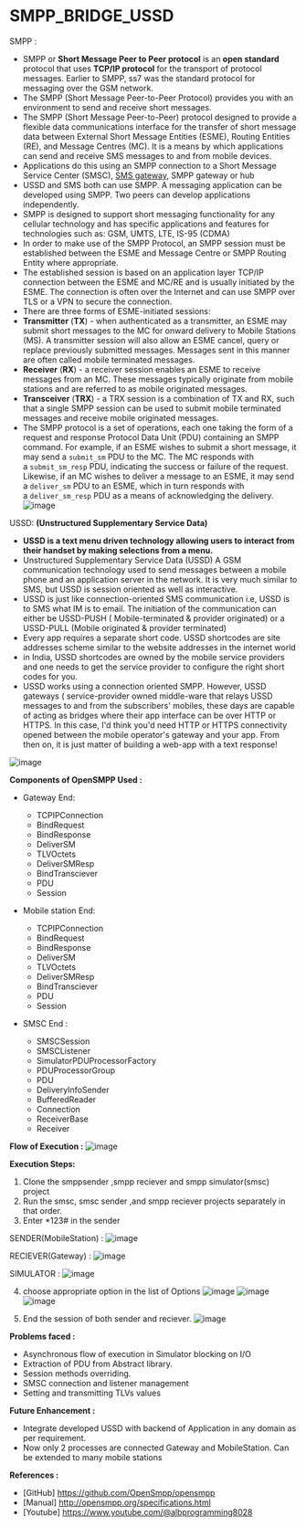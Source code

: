 # SMPP_BRIDGE_USSD



SMPP :
- SMPP or **Short Message Peer to Peer protocol** is an **open standard** protocol that uses **TCP/IP protocol** for the transport of protocol messages. Earlier to SMPP, ss7 was the standard protocol for messaging over the GSM network.
- The SMPP (Short Message Peer-to-Peer Protocol) provides you with an environment to send and receive short messages.
- The SMPP (Short Message Peer-to-Peer) protocol  designed to provide a flexible data communications interface for the transfer of short message data between External Short Message Entities (ESME), Routing Entities (RE), and Message Centres (MC). It is a means by which applications can send and receive SMS messages to and from mobile devices.
- Applications do this using an SMPP connection to a Short Message Service Center (SMSC), [SMS gateway](https://smpp.org/sms-gateway.html), SMPP gateway or hub
- USSD and SMS both can use SMPP. A messaging application can be developed using SMPP. Two peers can develop applications independently.
- SMPP is designed to support short messaging functionality for any cellular technology and has specific applications and features for technologies such as: GSM, UMTS, LTE, IS-95 (CDMA)
- In order to make use of the SMPP Protocol, an SMPP session must be established between the ESME and Message Centre or SMPP Routing Entity where appropriate.
- The established session is based on an application layer TCP/IP connection between the ESME and MC/RE and is usually initiated by the ESME. The connection is often over the Internet and can use SMPP over TLS or a VPN to secure the connection.
- There are three forms of ESME-initiated sessions:
- **Transmitter** (**TX**) - when authenticated as a transmitter, an ESME may submit short messages to the MC for onward delivery to Mobile Stations (MS). A transmitter session will also allow an ESME cancel, query or replace previously submitted messages. Messages sent in this manner are often called mobile terminated messages.
- **Receiver** (**RX**) - a receiver session enables an ESME to receive messages from an MC. These messages typically originate from mobile stations and are referred to as mobile originated messages.
- **Transceiver** (**TRX**) - a TRX session is a combination of TX and RX, such that a single SMPP session can be used to submit mobile terminated messages and receive mobile originated messages.
- The SMPP protocol is a set of operations, each one taking the form of a request and response Protocol Data Unit (PDU) containing an SMPP command. For example, if an ESME wishes to submit a short message, it may send a `submit_sm` PDU to the MC. The MC responds with a `submit_sm_resp` PDU, indicating the success or failure of the request. Likewise, if an MC wishes to deliver a message to an ESME, it may send a `deliver_sm` PDU to an ESME, which in turn responds with a `deliver_sm_resp` PDU as a means of acknowledging the delivery.
![image](https://user-images.githubusercontent.com/100505947/231862873-799ffd77-38c1-4349-b2e2-e5377bdb8de0.png)



USSD: ****(Unstructured Supplementary Service Data)****

- **USSD is a text menu driven technology allowing users to interact from their handset by making selections from a menu.**
- Unstructured Supplementary Service Data (USSD) A GSM communication technology used to send messages between a mobile phone and an application server in the network. It is very much similar to SMS, but USSD is session oriented as well as interactive.
- USSD is just like connection-oriented SMS communication i.e, USSD is to SMS what IM is to email. The initiation of the communication can either be USSD-PUSH ( Mobile-terminated & provider originated) or a USSD-PULL (Mobile originated & provider terminated)
- Every app requires a separate short code. USSD shortcodes are site addresses scheme similar to the website addresses in the internet world
- in India, USSD shortcodes are owned by the mobile service providers and one needs to get the service provider to configure the right short codes for you.
- USSD works using a connection oriented SMPP. However, USSD gateways ( service-provider owned middle-ware that relays USSD messages to and from the subscribers' mobiles, these days are capable of acting as bridges where their app interface can be over HTTP or HTTPS. In this case, I'd think you'd need HTTP or HTTPS connectivity opened between the mobile operator's gateway and your app. From then on, it is just matter of building a web-app with a text response!


![image](https://user-images.githubusercontent.com/100505947/231861785-a4ed4451-bdc9-4ea0-92ac-4bc9afdc8fbf.png)

**Components of OpenSMPP Used :**

- Gateway End:
  - TCPIPConnection
  - BindRequest
  - BindResponse
  - DeliverSM
  - TLVOctets
  - DeliverSMResp
  - BindTransciever
  - PDU
  - Session

- Mobile station End:
  - TCPIPConnection
  - BindRequest
  - BindResponse
  - DeliverSM
  - TLVOctets
  - DeliverSMResp
  - BindTransciever
  - PDU
  - Session

- SMSC End :
  - SMSCSession
  - SMSCListener
  - SimulatorPDUProcessorFactory
  - PDUProcessorGroup
  - PDU
  - DeliveryInfoSender
  - BufferedReader
  - Connection
  - ReceiverBase
  - Receiver
 
  




**Flow of Execution :**
![image](https://user-images.githubusercontent.com/100505947/231870385-f31a3970-4efe-4ee8-8dc4-1724cf6f3760.png)

**Execution Steps:**
1. Clone the smppsender ,smpp reciever and smpp simulator(smsc) project
2. Run the smsc, smsc sender ,and smpp reciever projects separately in that order.
3. Enter *123# in the sender 

SENDER(MobileStation) :
![image](https://user-images.githubusercontent.com/100505947/231871864-746a44e6-06df-49e3-b5b2-ab12e1443e05.png)

RECIEVER(Gateway) :
![image](https://user-images.githubusercontent.com/100505947/231872096-c4649d3c-4565-436b-9b04-321153c2d53b.png)


SIMULATOR :
![image](https://user-images.githubusercontent.com/100505947/231871755-58c730ac-0d8d-4eec-883b-3b044f79379d.png)


4. choose appropriate option in the list of Options
![image](https://user-images.githubusercontent.com/100505947/231872307-d9ae32b8-5490-49c4-aed9-c951fdeea4a7.png)
![image](https://user-images.githubusercontent.com/100505947/231872371-56de456d-6dc2-4eff-b88f-ade9948827c4.png)
![image](https://user-images.githubusercontent.com/100505947/231872448-d88ed57e-3d04-47d2-8555-f4cfc4cdf2e0.png)


5. End the session of both sender and reciever.
![image](https://user-images.githubusercontent.com/100505947/231872534-9edc64e1-59fd-49db-bc72-ba345b5069a6.png)



**Problems faced :**
- Asynchronous flow of execution in Simulator blocking on I/O 
- Extraction of PDU from Abstract library.
- Session methods overriding.
- SMSC connection and listener management
- Setting and transmitting TLVs values

**Future Enhancement :**
- Integrate developed USSD with backend of Application in any domain  as per requirement.
- Now only 2 processes are connected Gateway and MobileStation. Can be extended to many mobile stations  

**References :**

- [GitHub] https://github.com/OpenSmpp/opensmpp
- [Manual] http://opensmpp.org/specifications.html
- [Youtube] https://www.youtube.com/@albprogramming8028
